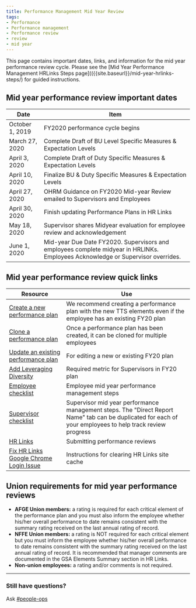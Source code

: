 ```yaml
---
title: Performance Management Mid Year Review
tags:
- Performance
- Performance management
- Performance review
- review
- mid year
---
```


This page contains important dates, links, and information for the mid year performance review cycle.  Please see the [Mid Year Performance Management HRLinks Steps page](({{site.baseurl}}/mid-year-hrlinks-steps/) for guided instructions.

## Mid year performance review important dates

Date | Item
-------|-------
October 1, 2019 | FY2020 performance cycle begins
March 27, 2020 | Complete Draft of BU Level Specific Measures & Expectation Levels
April 3, 2020 | Complete Draft of Duty Specific Measures & Expectation Levels
April 10, 2020 | Finalize BU & Duty Specific Measures & Expectation Levels
April 27, 2020 | OHRM Guidance on FY2020 Mid-year Review emailed to Supervisors and Employees
April 30, 2020 | Finish updating Performance Plans in HR Links
May 18, 2020 | Supervisor shares Midyear evaluation for employee review and acknowledgement
June 1, 2020 | Mid-year Due Date FY2020. Supervisors and employees complete midyear in HRLINKs.  Employees Acknowledge or Supervisor overrides.

## Mid year performance review quick links

Resource | Use
-------|--------
[Create a new performance plan](https://docs.google.com/document/d/1tqQVfc6LwY-NgJHsguw-CCKnviqRfCW4lq4X6h__j6I/edit#) | We recommend creating a performance plan with the new TTS elements even if the employee has an existing FY20 plan
[Clone a performance plan](https://docs.google.com/document/d/1zOBSSdFrNEU9dGEw5PMHqMDrN1wy8E0V8esrFYySVoc/edit#) | Once a performance plan has been created, it can be cloned for multiple employees
[Update an existing performance plan](https://docs.google.com/document/d/1zwMty7CRShtfsZuMOPheG18B9Vb1hZw1WrgvCNE1gRc/edit?usp=sharing) | For editing a new or existing FY20 plan
[Add Leveraging Diversity](https://docs.google.com/document/d/1LPe6rKUze_tA3OfHhRLUfLSQtY4m8d4J3k4OZq2oFcY/edit?usp=sharing) | Required metric for Supervisors in FY20 plan
[Employee checklist](https://docs.google.com/spreadsheets/d/1ENBLAFa2Chkdd5-31xl4oA5Wk5bbtJtsJNWv9WGeLYU/edit#gid=48334538) | Employee mid year performance management steps
[Supervisor checklist](https://docs.google.com/spreadsheets/d/1PaEV7xoTc3Y-STpp6z4iqaSVf-QY8-Cmn-ciSS9qhKo/edit#gid=884911250) | Supervisor mid year performance management steps.  The "Direct Report Name" tab can be duplicated for each of your employees to help track review progress
[HR Links](https://corporateapps.gsa.gov/hr-links/) | Submitting performance reviews
[Fix HR Links Google Chrome Login Issue](https://docs.google.com/document/d/13j6e8bAVSWFSNNkqmU2hMfwXOCBsi49d_2EqvL3aKXE/edit?usp=sharing) | Instructions for clearing HR Links site cache

## Union requirements for mid year performance reviews

  * **AFGE Union members:** a rating is required for each critical element of the performance plan and you must also inform the employee whether his/her overall performance to date remains consistent with the summary rating received on the last annual rating of record.
  * **NFFE Union members:** a rating is NOT required for each critical element but you must inform the employee whether his/her overall performance to date remains consistent with the summary rating received on the last annual rating of record. It is recommended that manager comments are documented in the GSA Elements Summary section in HR Links.
  * **Non-union employees:** a rating and/or comments is not required.

--------------------------------------------------------------------------------

### Still have questions?

Ask [#people-ops](https://gsa-tts.slack.com/messages/people-ops)
